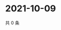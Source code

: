 # 2021-10-09

共 0 条

<!-- BEGIN WEIBO -->
<!-- 最后更新时间 Sat Oct 09 2021 14:00:43 GMT+0800 (China Standard Time) -->

<!-- END WEIBO -->

